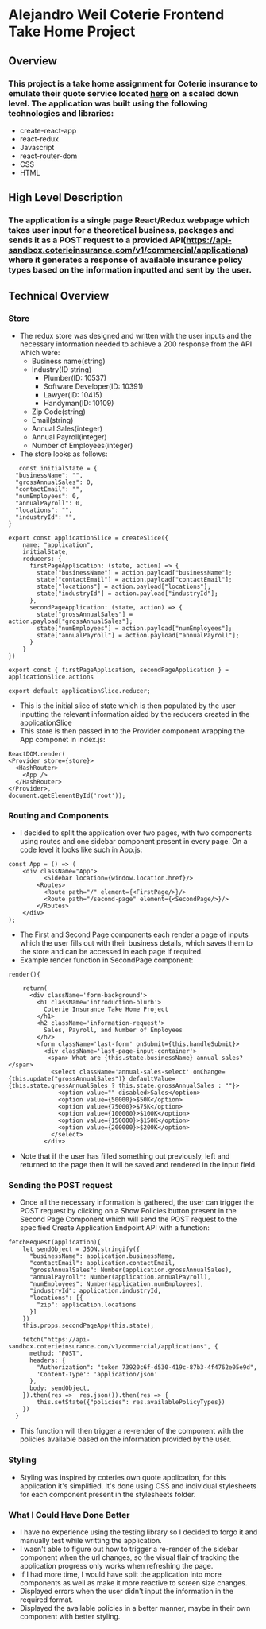 # Alejandro Weil Coterie Frontend Take Home Project

## Overview
### This project is a take home assignment for Coterie insurance to emulate their quote service located [here](https://quote.coterieinsurance.com/) on a scaled down level. The application was built using the following technologies and libraries:

* create-react-app
* react-redux
* Javascript
* react-router-dom
* CSS
* HTML


## High Level Description
### The application is a single page React/Redux webpage which takes user input for a theoretical business, packages and sends it as a POST request to a provided API(https://api-sandbox.coterieinsurance.com/v1/commercial/applications) where it generates a response of available insurance policy types based on the information inputted and sent by the user. 


## Technical Overview
### Store
* The redux store was designed and written with the user inputs and the necessary information needed to achieve a 200 response from the API which were:
  - Business name(string)
  - Industry(ID string) 
    - Plumber(ID: 10537)
    - Software Developer(ID: 10391)
    - Lawyer(ID: 10415)
    - Handyman(ID: 10109)
  - Zip Code(string)
  - Email(string)
  - Annual Sales(integer)
  - Annual Payroll(integer)
  - Number of Employees(integer)
* The store looks as follows:
```
   const initialState = {
  "businessName": "",
  "grossAnnualSales": 0,
  "contactEmail": "",
  "numEmployees": 0,
  "annualPayroll": 0,
  "locations": "",
  "industryId": "",
}

export const applicationSlice = createSlice({
    name: "application",
    initialState,
    reducers: {
      firstPageApplication: (state, action) => {
        state["businessName"] = action.payload["businessName"];
        state["contactEmail"] = action.payload["contactEmail"];
        state["locations"] = action.payload["locations"];
        state["industryId"] = action.payload["industryId"];
      },
      secondPageApplication: (state, action) => {
        state["grossAnnualSales"] = action.payload["grossAnnualSales"];
        state["numEmployees"] = action.payload["numEmployees"];
        state["annualPayroll"] = action.payload["annualPayroll"];
      }
    }
})

export const { firstPageApplication, secondPageApplication } = applicationSlice.actions

export default applicationSlice.reducer;

```
  - This is the initial slice of state which is then populated by the user inputting the relevant information aided by the reducers created in the applicationSlice
  - This store is then passed in to the Provider component wrapping the App componet in index.js:
  ```
  ReactDOM.render(
  <Provider store={store}>
    <HashRouter> 
      <App />
    </HashRouter>
  </Provider>,
  document.getElementById('root'));
```
### Routing and Components
* I decided to split the application over two pages, with two components using routes and one sidebar component present in every page. On a code level it looks like such in App.js:
``` 
const App = () => (
    <div className="App">
          <Sidebar location={window.location.href}/>
        <Routes>
          <Route path="/" element={<FirstPage/>}/>
          <Route path="/second-page" element={<SecondPage/>}/>
        </Routes>
    </div>
);
```
* The First and Second Page components each render a page of inputs which the user fills out with their business details, which saves them to the store and can be accessed in each page if required.
* Example render function in SecondPage component:
```
render(){
    
    return(
      <div className='form-background'>
        <h1 className='introduction-blurb'>
          Coterie Insurance Take Home Project
        </h1>
        <h2 className='information-request'>
          Sales, Payroll, and Number of Employees
        </h2>
        <form className='last-form' onSubmit={this.handleSubmit}>
          <div className='last-page-input-container'>
           <span> What are {this.state.businessName} annual sales?</span>
            <select className='annual-sales-select' onChange={this.update("grossAnnualSales")} defaultValue={this.state.grossAnnualSales ? this.state.grossAnnualSales : ""}>
              <option value="" disabled>Sales</option>
              <option value={50000}>$50K</option>
              <option value={75000}>$75K</option>
              <option value={100000}>$100K</option>
              <option value={150000}>$150K</option>
              <option value={200000}>$200K</option>
            </select>
          </div>
```
* Note that if the user has filled something out previously, left and returned to the page then it will be saved and rendered in the input field.
### Sending the POST request
* Once all the necessary information is gathered, the user can trigger the POST request by clicking on a Show Policies button present in the Second Page Component which will send the POST request to the specified Create Application Endpoint API with a function:
```
fetchRequest(application){
    let sendObject = JSON.stringify({
      "businessName": application.businessName,
      "contactEmail": application.contactEmail,
      "grossAnnualSales": Number(application.grossAnnualSales),
      "annualPayroll": Number(application.annualPayroll),
      "numEmployees": Number(application.numEmployees),
      "industryId": application.industryId,
      "locations": [{
        "zip": application.locations
      }]
    })
    this.props.secondPageApp(this.state);

    fetch("https://api-sandbox.coterieinsurance.com/v1/commercial/applications", {
      method: "POST",
      headers: {
        "Authorization": "token 73920c6f-d530-419c-87b3-4f4762e05e9d",
        'Content-Type': 'application/json'
      },
      body: sendObject,
    }).then(res =>  res.json()).then(res => {
        this.setState({"policies": res.availablePolicyTypes})
    })
  }
```
* This function will then trigger a re-render of the component with the policies available based on the information provided by the user.
### Styling
* Styling was inspired by coteries own quote application, for this application it's simplified. It's done using CSS and individual stylesheets for each component present in the stylesheets folder.

### What I Could Have Done Better
* I have no experience using the testing library so I decided to forgo it and manually test while writting the application.
* I wasn't able to figure out how to trigger a re-render of the sidebar component when the url changes, so the visual flair of tracking the application progress only works when refreshing the page.
* If I had more time, I would have split the application into more components as well as make it more reactive to screen size changes.
* Displayed errors when the user didn't input the information in the required format.
* Displayed the available policies in a better manner, maybe in their own component with better styling.
